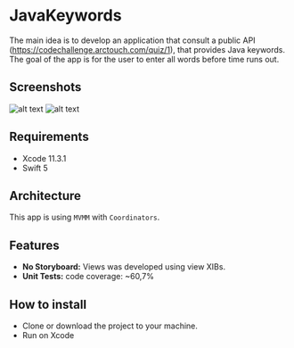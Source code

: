 # JavaKeywords
The main idea is to develop an application that consult a public API (https://codechallenge.arctouch.com/quiz/1), that provides Java keywords. The goal of the app is for the user to enter all words before time runs out.

## Screenshots
![alt text](https://github.com/gabrielcontee/JavaKeywords//Screenshots/1.png "Default state of the app") ![alt text](https://github.com/gabrielcontee/JavaKeywords/Screenshots/2.png "Game running state of the app")

## Requirements

* Xcode 11.3.1
* Swift 5

## Architecture

This app is using `MVMM` with  `Coordinators`.

## Features

* **No Storyboard:** Views was developed using view XIBs.
* **Unit Tests:** code coverage: ~60,7%
  
## How to install

* Clone or download the project to your machine.
* Run on Xcode
